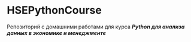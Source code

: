 # HSEPythonCourse
Репозиторий с домашними работами для курса ***Python для анализа данных в экономике и менеджменте***
